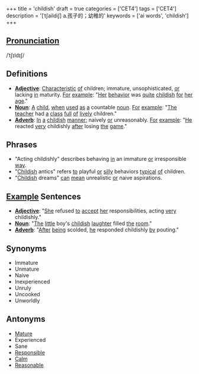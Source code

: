 +++
title = 'childish'
draft = true
categories = ['CET4']
tags = ['CET4']
description = '[ˈt∫aildi∫] a.孩子的；幼稚的'
keywords = ['ai words', 'childish']
+++

## [Pronunciation](/en/post/pronunciation/)
/ˈtʃɪldɪʃ/

## Definitions
- **[Adjective](/en/post/adjective/)**: [Characteristic](/en/post/characteristic/) [of](/en/post/of/) children; immature, unsophisticated, [or](/en/post/or/) lacking [in](/en/post/in/) maturity. [For](/en/post/for/) [example](/en/post/example/): "[Her](/en/post/her/) [behavior](/en/post/behavior/) was [quite](/en/post/quite/) [childish](/en/post/childish/) [for](/en/post/for/) [her](/en/post/her/) [age](/en/post/age/)."
- **[Noun](/en/post/noun/)**: [A](/en/post/a/) [child](/en/post/child/), [when](/en/post/when/) [used](/en/post/used/) [as](/en/post/as/) [a](/en/post/a/) countable [noun](/en/post/noun/). [For](/en/post/for/) [example](/en/post/example/): "[The](/en/post/the/) [teacher](/en/post/teacher/) had [a](/en/post/a/) [class](/en/post/class/) [full](/en/post/full/) [of](/en/post/of/) [lively](/en/post/lively/) children."
- **[Adverb](/en/post/adverb/)**: [In](/en/post/in/) [a](/en/post/a/) [childish](/en/post/childish/) [manner](/en/post/manner/); naively [or](/en/post/or/) unreasonably. [For](/en/post/for/) [example](/en/post/example/): "[He](/en/post/he/) reacted [very](/en/post/very/) childishly [after](/en/post/after/) losing [the](/en/post/the/) [game](/en/post/game/)."

## Phrases
- "Acting childishly" describes behaving [in](/en/post/in/) an immature [or](/en/post/or/) irresponsible [way](/en/post/way/).
- "[Childish](/en/post/childish/) antics" refers [to](/en/post/to/) playful [or](/en/post/or/) [silly](/en/post/silly/) behaviors [typical](/en/post/typical/) [of](/en/post/of/) children.
- "[Childish](/en/post/childish/) dreams" [can](/en/post/can/) [mean](/en/post/mean/) unrealistic [or](/en/post/or/) naive aspirations.

## [Example](/en/post/example/) Sentences
- **[Adjective](/en/post/adjective/)**: "[She](/en/post/she/) refused [to](/en/post/to/) [accept](/en/post/accept/) [her](/en/post/her/) responsibilities, acting [very](/en/post/very/) childishly."
- **[Noun](/en/post/noun/)**: "[The](/en/post/the/) [little](/en/post/little/) boy's [childish](/en/post/childish/) [laughter](/en/post/laughter/) filled [the](/en/post/the/) [room](/en/post/room/)."
- **[Adverb](/en/post/adverb/)**: "[After](/en/post/after/) [being](/en/post/being/) scolded, [he](/en/post/he/) responded childishly [by](/en/post/by/) pouting."

## Synonyms
- Immature
- Unmature
- Naive
- Inexperienced
- Unruly
- Uncooked
- Unworldly

## Antonyms
- [Mature](/en/post/mature/)
- Experienced
- Sane
- [Responsible](/en/post/responsible/)
- [Calm](/en/post/calm/)
- [Reasonable](/en/post/reasonable/)
